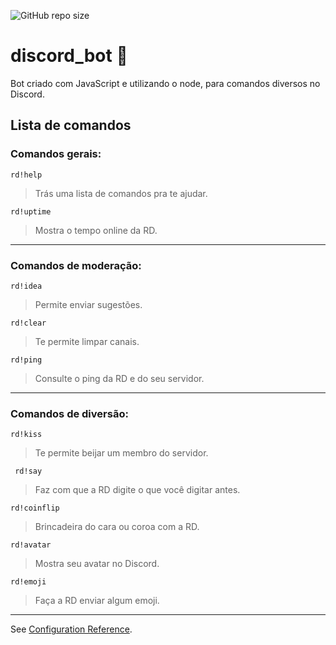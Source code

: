 ![GitHub repo size](https://img.shields.io/github/repo-size/edsonfsousa/Biblioteca)
# discord_bot 🤖
Bot criado com JavaScript e utilizando o node, para comandos diversos no Discord.

## Lista de comandos
### Comandos gerais:
    rd!help
> Trás uma lista de comandos pra te ajudar.

    rd!uptime
> Mostra o tempo online da RD.
---
### Comandos de moderação:
    rd!idea
> Permite enviar sugestões.

    rd!clear
> Te permite limpar canais.

    rd!ping
> Consulte o ping da RD e do seu servidor.
---
### Comandos de diversão:
    rd!kiss
> Te permite beijar um membro do servidor.

     rd!say
> Faz com que a RD digite o que você digitar antes.

    rd!coinflip
> Brincadeira do cara ou coroa com a RD.

    rd!avatar
> Mostra seu avatar no Discord.

    rd!emoji
> Faça a RD enviar algum emoji.
---
See [Configuration Reference](https://discord.js.org/#/).
